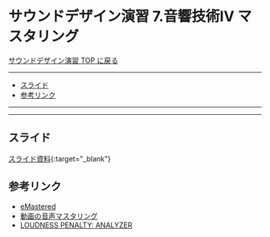 # サウンドデザイン演習 7.音響技術IV マスタリング<!-- omit in toc -->

[サウンドデザイン演習 TOP に戻る](./index.md)

---

- [スライド](#スライド)
- [参考リンク](#参考リンク)

---

---

## スライド

[スライド資料](./sd_07slide.pdf){:target="_blank"}


## 参考リンク
- [eMastered](https://emastered.com/ja)
- [動画の音声マスタリング](https://saidera.co.jp/video_mastering.html)
- [LOUDNESS PENALTY: ANALYZER](https://www.loudnesspenalty.com/)

<!--
## 授業後メモ
- ネット環境悪く、あまり実演できず、早めに終わった-->